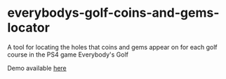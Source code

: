 # everybodys-golf-coins-and-gems-locator
A tool for locating the holes that coins and gems appear on for each golf course in the PS4 game Everybody's Golf

Demo available <a href="https://TheFabulousPika.github.io/everybodys-golf-coins-and-gems-locator/" target="_blank">here<a>
